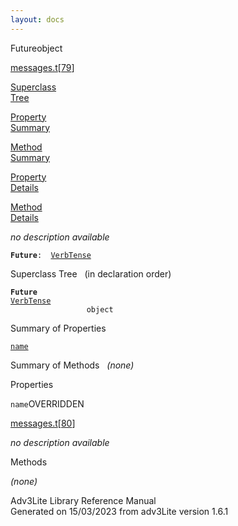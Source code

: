 ```yaml
---
layout: docs
---
```

<span class="title">Future</span><span class="type">object</span>

[messages.t](../file/messages.t.html)\[[79](../source/messages.t.html#79)\]

[Superclass  
Tree](#_SuperClassTree_)

[Property  
Summary](#_PropSummary_)

[Method  
Summary](#_MethodSummary_)

[Property  
Details](#_Properties_)

[Method  
Details](#_Methods_)



*no description available*

**`Future`**` :   `[`VerbTense`](../object/VerbTense.html)



<span id="_SuperClassTree_"></span>



<span class="hdln">Superclass Tree</span>   (in declaration order)



**`Future`**  
[`VerbTense`](../object/VerbTense.html)  
`                 object`  
<span id="_PropSummary_"></span>



<span class="hdln">Summary of Properties</span>  



[`name`](#name)



<span id="_MethodSummary_"></span>



<span class="hdln">Summary of Methods</span>  
*(none)* <span id="_Properties_"></span>



<span class="hdln">Properties</span>  



<span id="name"></span>

`name`<span class="rem">OVERRIDDEN</span>

[messages.t](../file/messages.t.html)\[[80](../source/messages.t.html#80)\]



*no description available*



<span id="_Methods_"></span>



<span class="hdln">Methods</span>  



*(none)*



Adv3Lite Library Reference Manual  
Generated on 15/03/2023 from adv3Lite version 1.6.1


